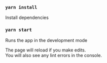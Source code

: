 ### `yarn install`

Install dependencies

### `yarn start`

Runs the app in the development mode

The page will reload if you make edits.\
You will also see any lint errors in the console.
